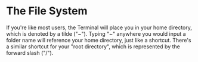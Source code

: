 # The File System

If you're like most users, the Terminal will place you in your home directory, which is denoted by a tilde ("~"). Typing "~" anywhere you would input a folder name will reference your home directory, just like a shortcut. There's a similar shortcut for your "root directory", which is represented by the forward slash ("/").
